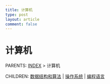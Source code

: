 ```yaml
---
title: 计算机
type: post
layout: article
comment: false
---
```


# 计算机

PARENTS: [INDEX](/gknows/wiki) > 计算机

CHILDREN: [数据结构和算法](/gknows/数据结构和算法) | [操作系统](/gknows/操作系统) | [编程语言](/gknows/编程语言)
